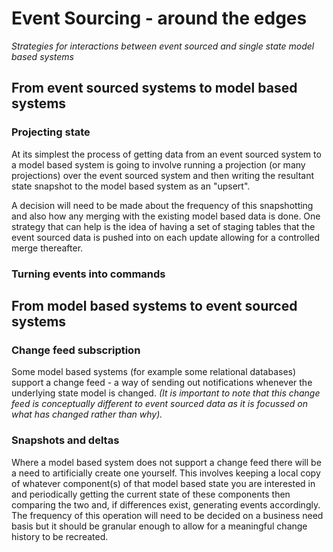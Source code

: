 # Event Sourcing - around the edges

_Strategies for interactions between event sourced and single state model based systems_

## From event sourced systems to model based systems

### Projecting state

At its simplest the process of getting data from an event sourced system to a model based system is going to involve running a projection (or many projections) over the event sourced system and then writing the resultant state snapshot to the model based system as an "upsert".

A decision will need to be made about the frequency of this snapshotting and also how any merging with the existing model based data is done.  One strategy that can help is the idea of having a set of staging tables that the event sourced data is pushed into on each update allowing for a controlled merge thereafter.

### Turning events into commands



## From model based systems to event sourced systems

### Change feed subscription

Some model based systems (for example some relational databases) support a change feed - a way of sending out notifications whenever the underlying state model is changed.  _(It is important to note that this change feed is conceptually different to event sourced data as it is focussed on what has changed rather than why)._

### Snapshots and deltas

Where a model based system does not support a change feed there will be a need to artificially create one yourself.  This involves keeping a local copy of whatever component(s) of that model based state you are interested in and periodically getting the current state of these components then comparing the two and, if differences exist, generating events accordingly.  The frequency of this operation will need to be decided on a business need basis but it should be granular enough to allow for a meaningful change history to be recreated.

